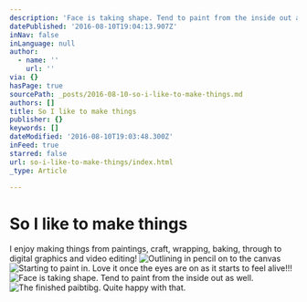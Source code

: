```yaml
---
description: 'Face is taking shape. Tend to paint from the inside out as well. '
datePublished: '2016-08-10T19:04:13.907Z'
inNav: false
inLanguage: null
author:
  - name: ''
    url: ''
via: {}
hasPage: true
sourcePath: _posts/2016-08-10-so-i-like-to-make-things.md
authors: []
title: So I like to make things
publisher: {}
keywords: []
dateModified: '2016-08-10T19:03:48.300Z'
inFeed: true
starred: false
url: so-i-like-to-make-things/index.html
_type: Article

---
```

# So I like to make things

I enjoy making things from paintings, craft, wrapping, baking, through to digital graphics and video editing!
![Outlining in pencil on to the canvas](https://imgflo.herokuapp.com/graph/vahj1ThiexotieMo/d4d9303ab832ad02273a2cbb4af0474b/croprotate.jpg?cropheight=4032&cropwidth=3024&degrees=-90&input=https%3A%2F%2Fthe-grid-user-content.s3-us-west-2.amazonaws.com%2Fa9a81144-66ed-41cb-a449-75443d3c0ec9.jpg&x=0&y=0)
![Starting to paint in. Love it once the eyes are on as it starts to feel alive!!!](https://s3-us-west-2.amazonaws.com/the-grid-img/p/7c9294a1ea853e373a6cab9d8acb301b2ae02191.jpg)
![Face is taking shape. Tend to paint from the inside out as well. ](https://imgflo.herokuapp.com/graph/vahj1ThiexotieMo/d5497b672eba50e4c572c2b97e038169/croprotate.jpg?cropheight=4032&cropwidth=3024&degrees=-90&input=https%3A%2F%2Fthe-grid-user-content.s3-us-west-2.amazonaws.com%2Fb8206518-38a1-46ea-99c9-f9894c848af5.jpg&x=0&y=0)
![The finished paibtibg. Quite happy with that. ](https://imgflo.herokuapp.com/graph/vahj1ThiexotieMo/ebfb751fdd1c65896264241a0210775f/croprotate.jpg?cropheight=4032&cropwidth=3024&degrees=-90&input=https%3A%2F%2Fthe-grid-user-content.s3-us-west-2.amazonaws.com%2Fd4b0c992-fd3f-4896-8f29-fc924a05767a.jpg&x=0&y=0)